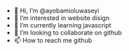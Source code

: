- 👋 Hi, I’m @ayobamioluwaseyi
- 👀 I’m interested in website disign
- 🌱 I’m currently learning javascript
- 💞️ I’m looking to collaborate on github
- 📫 How to reach me github

<!---
ayobamioluwaseyi/ayobamioluwaseyi is a ✨ special ✨ repository because its `README.md` (this file) appears on your GitHub profile.
You can click the Preview link to take a look at your changes.
--->
